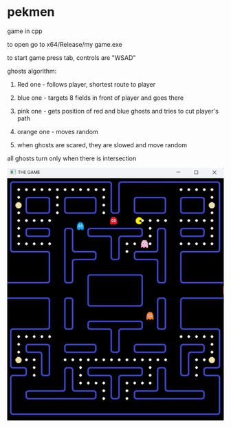# pekmen

game in cpp

to open go to x64/Release/my game.exe

to start game press tab, controls are "WSAD"

ghosts algorithm:

1. Red one - follows player, shortest route to player 

2. blue one - targets 8 fields in front of player and goes there

3. pink one - gets position of red and blue ghosts and tries to cut player's path

4. orange one - moves random

5. when ghosts are scared, they are slowed and move random

all ghosts turn only when there is intersection

![alt text](/gamepicture1.png)